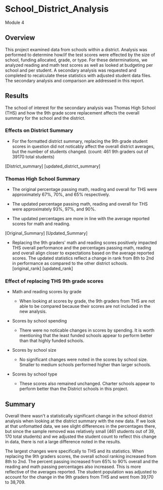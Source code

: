 # School_District_Analysis

Module 4

## Overview

This project examined data from schools within a district.  Analysis was performed to determine how/if the test scores were effected by the size of school, funding allocated, grade, or type.  For these determinations, we analyzed reading and math test scores as well as looked at budgeting per school and per student.  A secondary analysis was requested and completed to recalculate these statistics with adjusted student data files. The secondary analysis and comparison are addressed in this report.

## Results

The school of interest for the secondary analysis was Thomas High School (THS) and how the 9th grade score replacement affects the overall summary for the school and the district.

### Effects on District Summary

- For the formatted district summary, replacing the 9th grade student scores  in question did not noticably affect the overall district averages, but the number of students changed. (count: 461 9th graders out of 39170 total students)

[District_summary]              [updated_district_summary]

### Thomas High School Summary

- The original percentage passing math, reading and overall for THS were approximately 67%, 70%, and 65% respectively.

- The updated percentage passing math, reading and overall for THS were approximately 93%, 97%, and 90%.

- The updated percentages are more in line with the average reported scores for math and reading.

[Original_Summary]                  [Updated_Summary]

- Replacing the 9th graders' math and reading scores positively impacted THS overall performance and the percentages passing math, reading and overall align closer to expectations based on the average reported scores. The updated statistics reflect a change in rank from 8th to 2nd in performance as compared to the other district schools.  
[original_rank]                     [updated_rank]


### Effect of replacing THS 9th grade scores

- Math and reading scores by grade

  - When looking at scores by grade, the 9th graders from THS are not able to be compared because their scores are not included in the new analysis.  

- Scores by school spending

  - There were no noticable changes in scores by spending.  It is worth mentioning that the least funded schools appear to perform better than that highly funded schools.

- Scores by school size
  - No significant changes were noted in the scores by school size.  Smaller to medium schools performed higher than larger schools.

- Scores by school type
  - These scores also remained unchanged. Charter schools appear to perform better than the District schools in this project.

## Summary

Overall there wasn't a statistically significant change in the school district analysis when looking at the district summary with the new data.  If we look at that unfomatted data, we see slight differences in the percentages there, but since the sample removed was relatively small (461 students out of 39, 170 total students) and we adjusted the student count to reflect this change in data, there is not a large difference noted in the results.
 
The largest changes were specifically to THS and its statistics. When replacing the 9th graders scores, the overall school ranking increased from 8th to 2nd.  The percent passing increased from 65% to 90% overall and the reading and math passing percentages also increased. This is more reflective of the averages reported. The student population was adjusted to account for the change in the 9th graders from THS and went from 39,170 to 38,709.
